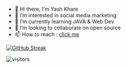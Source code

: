 - 👋 Hi there, I’m Yash Khare
- 👀 I’m interested in social media marketing
- 🌱 I’m currently learning JAVA & Web Dev
- 💞️ I’m looking to collaborate on open source
- 📫 How to reach : [click me](https://www.linkedin.com/in/yash-khare-154b40207)

<!---
kharey02/kharey02 is a ✨ special ✨ repository because its `README.md` (this file) appears on your GitHub profile.
You can click the Preview link to take a look at your changes.
--->
<!--- ![Yash's GitHub stats](https://github-readme-stats.vercel.app/api?username=itsyashkhare&hide=stars,prs,issues) --->
[![GitHub Streak](http://github-readme-streak-stats.herokuapp.com?user=itsyashkhare&theme=buefy&background=FFFFFF)](https://git.io/streak-stats)

![visitors](https://visitor-badge.laobi.icu/badge?page_id=itsyashkhare)
